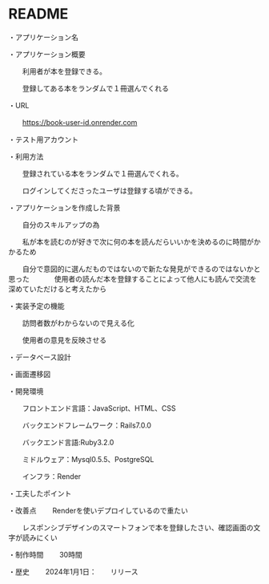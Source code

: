 # README
・アプリケーション名

・アプリケーション概要

　　利用者が本を登録できる。

　　登録してある本をランダムで１冊選んでくれる

・URL

　　https://book-user-id.onrender.com

・テスト用アカウント

・利用方法

　　登録されている本をランダムで１冊選んでくれる。

　　ログインしてくださったユーザは登録する頃ができる。

・アプリケーションを作成した背景

　　自分のスキルアップの為

　　私が本を読むのが好きで次に何の本を読んだらいいかを決めるのに時間がかかるため

　　自分で意図的に選んだものではないので新たな発見ができるのではないかと思った
　
　　使用者の読んだ本を登録することによって他人にも読んで交流を深めていただけると考えたから

・実装予定の機能


　　訪問者数がわからないので見える化

　　使用者の意見を反映させる

・データベース設計

・画面遷移図

・開発環境

　　フロントエンド言語：JavaScript、HTML、CSS

　　バックエンドフレームワーク：Rails7.0.0 

　　バックエンド言語:Ruby3.2.0

　　ミドルウェア：Mysql0.5.5、PostgreSQL

　　インフラ：Render

・工夫したポイント

・改善点
　　Renderを使いデプロイしているので重たい

　　レスポンシブデザインのスマートフォンで本を登録したさい、確認画面の文字が読みにくい

・制作時間
　　30時間


・歴史
　　2024年1月1日：　　リリース
